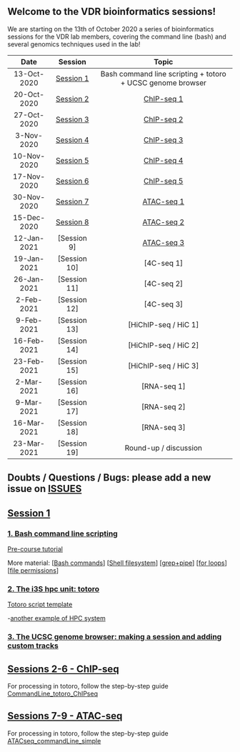 ## Welcome to the VDR bioinformatics sessions!

We are starting on the 13th of October 2020 a series of bioinformatics sessions for the VDR lab members, covering the command line (bash) and several genomics techniques used in the lab!

| Date            | Session | Topic  | 
|:------------------------:|:----------:|:----------:|
|13-Oct-2020| [Session 1](https://drive.google.com/drive/folders/1RK7tvdJ9A4OP_lM7eGXGrRjGaGG-rftf) | Bash command line scripting + totoro + UCSC genome browser |
|20-Oct-2020| [Session 2](https://drive.google.com/drive/u/1/folders/1DceorSXPrEQT3bKRipkiVedHrzn5LSxC) | [ChIP-seq 1](https://docs.google.com/document/d/1E-gE1rvNJGRP--YHuDFOIYB8GTRKG9JoXj8VwH0VlSA) |
|27-Oct-2020| [Session 3](https://docs.google.com/presentation/d/1iOLnkja4k970fX0ilnEjLJTR2YK2JnzRiNGOaA5zJU4) | [ChIP-seq 2](https://docs.google.com/document/d/1E-gE1rvNJGRP--YHuDFOIYB8GTRKG9JoXj8VwH0VlSA) |
|3-Nov-2020| [Session 4](https://docs.google.com/presentation/d/1zp-QT24xTN0WCFsJgUmgNf-Q3nfBzy_NIlztBYdv9mQ) | [ChIP-seq 3](https://docs.google.com/document/d/1E-gE1rvNJGRP--YHuDFOIYB8GTRKG9JoXj8VwH0VlSA) |
|10-Nov-2020| [Session 5](https://docs.google.com/presentation/d/1JDvoIZRbBpKJDt3pwogfOkA-7WV4-nDyHidm8-1ipP8) | [ChIP-seq 4](https://docs.google.com/document/d/1E-gE1rvNJGRP--YHuDFOIYB8GTRKG9JoXj8VwH0VlSA) |
|17-Nov-2020| [Session 6](https://docs.google.com/presentation/d/19uptiDUDQFc5Vocx-EXpR3UX67vQ-x6MNlkGJ1GlpHM) | [ChIP-seq 5](https://docs.google.com/document/d/1OjzmJF3d-Yc3gWhnBYIV9RpnV9UX_L85t2YvUoaInZc)|
|30-Nov-2020| [Session 7](https://docs.google.com/presentation/d/1dNsZPleMyS_AQyxNGf3PjVsbCrH190akIdMdiiy4Obs) | [ATAC-seq 1](https://docs.google.com/document/d/1zivyO1JiLNQLucqrtpyzael-GWq8Cm-ugBMawKNaEBA) |
|15-Dec-2020| [Session 8](https://docs.google.com/presentation/d/1vaocHW-FmWp8s7vTVKXDAObSId-hAB-d3C7e8C1IlqQ) | [ATAC-seq 2](https://docs.google.com/document/d/1zivyO1JiLNQLucqrtpyzael-GWq8Cm-ugBMawKNaEBA) |
|12-Jan-2021| [Session 9] | [ATAC-seq 3](https://docs.google.com/document/d/1zivyO1JiLNQLucqrtpyzael-GWq8Cm-ugBMawKNaEBA) |
|19-Jan-2021| [Session 10] | [4C-seq 1] |
|26-Jan-2021| [Session 11] | [4C-seq 2] |
|2-Feb-2021| [Session 12] | [4C-seq 3] |
|9-Feb-2021| [Session 13] | [HiChIP-seq / HiC 1] |
|16-Feb-2021| [Session 14] | [HiChIP-seq / HiC 2] |
|23-Feb-2021| [Session 15] | [HiChIP-seq / HiC 3] |
|2-Mar-2021| [Session 16] | [RNA-seq 1] |
|9-Mar-2021| [Session 17] | [RNA-seq 2] |
|16-Mar-2021| [Session 18] | [RNA-seq 3] |
|23-Mar-2021| [Session 19] | Round-up / discussion |



## Doubts / Questions / Bugs: please add a new issue on [ISSUES](https://github.com/MafGal/VDRbioinfo/issues)


## [Session 1](https://drive.google.com/drive/folders/1RK7tvdJ9A4OP_lM7eGXGrRjGaGG-rftf)

### [1. Bash command line scripting](https://docs.google.com/presentation/d/1yq4rQW916kzs-kS69widQBbWEXXt_f2VL0dIZUDkCzQ)

[Pre-course tutorial](https://linuxconfig.org/bash-scripting-tutorial-for-beginners)

More material: [[Bash commands](https://github.com/MafGal/VDRbioinfo/tree/main/GLOSSARY/BASH)] [[Shell filesystem](https://hbctraining.github.io/Intro-to-Shell/lessons/01_the_filesystem.html)] [[grep+pipe](https://hbctraining.github.io/Intro-to-Shell/lessons/02_searching_files.html)] [[for loops](https://hbctraining.github.io/Intro-to-Shell/lessons/04_loops_and_scripts.html)] [[file permissions](https://hbctraining.github.io/Intro-to-Shell/lessons/05_permissions_and_environment_variables.html)]

### [2. The i3S hpc unit: totoro](https://docs.google.com/presentation/d/1TYgBagEt4ARAysdpvkW5Q0t132u1CO4ZGm2BBIshomo)

[Totoro script template](https://github.com/MafGal/VDRbioinfo/tree/main/SCRIPTS)

-[another example of HPC system](https://hbctraining.github.io/Intro-to-rnaseq-hpc-O2/lectures/HPC_intro_O2.pdf)

### [3. The UCSC genome browser: making a session and adding custom tracks](https://docs.google.com/presentation/d/15lBS7mwn4mmAXtTm3b_Wu9QIJrXENTFX1wg-a8xrV4Q)

## [Sessions 2-6 - ChIP-seq](https://drive.google.com/drive/u/1/folders/1DceorSXPrEQT3bKRipkiVedHrzn5LSxC)

For processing in totoro, follow the step-by-step guide [CommandLine_totoro_ChIPseq](https://docs.google.com/document/d/1E-gE1rvNJGRP--YHuDFOIYB8GTRKG9JoXj8VwH0VlSA)

## [Sessions 7-9 - ATAC-seq](https://drive.google.com/drive/u/1/folders/1ULyfs5rVP0GESzZusyeE9M6MtFJwdo-k)

For processing in totoro, follow the step-by-step guide [ATACseq_commandLine_simple](https://docs.google.com/document/d/1zivyO1JiLNQLucqrtpyzael-GWq8Cm-ugBMawKNaEBA)
